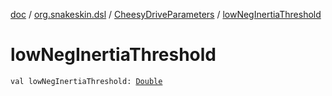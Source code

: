 [doc](../../index.md) / [org.snakeskin.dsl](../index.md) / [CheesyDriveParameters](index.md) / [lowNegInertiaThreshold](./low-neg-inertia-threshold.md)

# lowNegInertiaThreshold

`val lowNegInertiaThreshold: `[`Double`](https://kotlinlang.org/api/latest/jvm/stdlib/kotlin/-double/index.html)